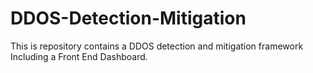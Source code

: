 # DDOS-Detection-Mitigation
This is repository contains a DDOS detection and mitigation framework Including a Front End Dashboard.
